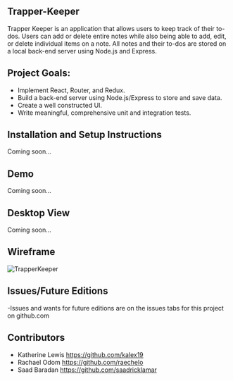 ## Trapper-Keeper

Trapper Keeper is an application that allows users to keep track of their to-dos. Users can add or delete entire notes while also being able to add, edit, or delete individual items on a note. All notes and their to-dos are stored on a local back-end server using Node.js and Express.

## Project Goals:

* Implement React, Router, and Redux.
* Build a back-end server using Node.js/Express to store and save data.
* Create a well constructed UI.
* Write meaningful, comprehensive unit and integration tests.

## Installation and Setup Instructions

Coming soon...

## Demo

Coming soon...

## Desktop View

Coming soon...

## Wireframe

![TrapperKeeper](https://user-images.githubusercontent.com/42000931/58217054-408b1d00-7cbe-11e9-8c66-bcd058704b67.png)

## Issues/Future Editions
  -Issues and wants for future editions are on the issues tabs for this project on github.com


## Contributors

* Katherine Lewis https://github.com/kalex19
* Rachael Odom https://github.com/raechelo
* Saad Baradan https://github.com/saadricklamar

